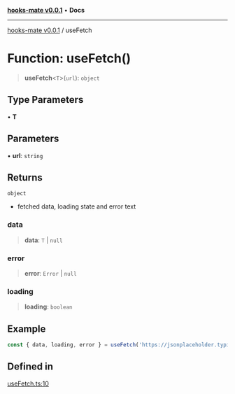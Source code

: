 [**hooks-mate v0.0.1**](../README.md) • **Docs**

***

[hooks-mate v0.0.1](../README.md) / useFetch

# Function: useFetch()

> **useFetch**\<`T`\>(`url`): `object`

## Type Parameters

• **T**

## Parameters

• **url**: `string`

## Returns

`object`

- fetched data, loading state and error text

### data

> **data**: `T` \| `null`

### error

> **error**: `Error` \| `null`

### loading

> **loading**: `boolean`

## Example

```ts
const { data, loading, error } = useFetch('https://jsonplaceholder.typicode.com/todos/1');
```

## Defined in

[useFetch.ts:10](https://github.com/guestDI/hooks-mate/blob/350846f7dadcea6b0b5163ff1bb8b09e3085b88f/src/hooks/useFetch.ts#L10)
